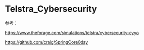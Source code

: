 # Telstra_Cybersecurity
参考：

https://www.theforage.com/simulations/telstra/cybersecurity-cyyo

https://github.com/craig/SpringCore0day

